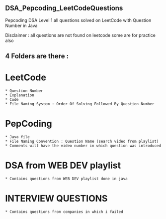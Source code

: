 ## DSA_Pepcoding_LeetCodeQuestions

Pepcoding DSA Level 1 all questions solved on LeetCode with Question Number in Java

Disclaimer : all questions are not found on leetcode some are for practice also

## 4 Folders are there : 
# LeetCode
    * Question Number
    * Explanation
    * Code
    * File Naming System : Order Of Solving Followed By Question Number

# PepCoding 
    * Java file 
    * File Naming Convention : Question Name (search video from playlist)
    * Comments will have the video number in which question was introduced 

# DSA from WEB DEV playlist
    * Contains questions from WEB DEV playlist done in java

# INTERVIEW QUESTIONS
    * Contains questions from companies in which i failed


